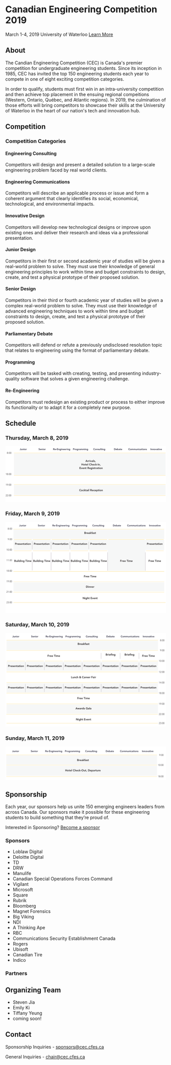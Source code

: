 # Canadian Engineering Competition 2019
March 1-4, 2019
University of Waterloo
[Learn More](#about)

## About
The Candian Engineering Competition (CEC) is Canada's premier competition for undergraduate engineering students. Since its inception in 1985, CEC has invited the top 150 engineering students each year to compete in one of eight exciting competition categories.

In order to qualify, students must first win in an intra-university competition and then achieve top placement in the ensuing regional compeitions (Western, Ontario, Québec, and Atlantic regions). In 2019, the culmination of those efforts will bring competitors to showcase their skills at the University of Waterloo in the heart of our nation's tech and innovation hub.

## Competition
### Competition Categories
#### Engineering Consulting
Competitors will design and present a detailed solution to a large-scale engineering problem faced by real world clients.

#### Engineering Communications
Competitors will describe an applicable process or issue and form a coherent argument that clearly identifies its social, economical, technological, and environmental impacts.

#### Innovative Design
Competitors will develop new technological designs or improve upon existing ones and deliver their research and ideas via a professional presentation.

#### Junior Design
Competitors in their first or second academic year of studies will be given a real-world problem to solve. They must use their knowledge of general engineering principles to work within time and budget constraints to design, create, and test a physical prototype of their proposed solution.

#### Senior Design
Competitors in their third or fourth academic year of studies will be given a complex real-world problem to solve. They must use their knowledge of advanced engineering techniques to work within time and budget constraints to design, create, and test a physical prototype of their proposed solution.

#### Parliamentary Debate
Competitors will defend or refute a previously undisclosed resolution topic that relates to engineering using the format of parliamentary debate.

#### Programming
Competitors will be tasked with creating, testing, and presenting industry-quality software that solves a given engineering challenge.

#### Re-Engineering
Competitors must redesign an existing product or process to either improve its functionality or to adapt it for a completely new purpose.

## Schedule
<!-- Images as temporary placeholder for schedules -->
### Thursday, March 8, 2019
![GitHub Logo](/static/img/schedule-thu.png)

### Friday, March 9, 2019
![GitHub Logo](/static/img/schedule-fri.png)

### Saturday, March 10, 2019
![GitHub Logo](/static/img/schedule-sat.png)

### Sunday, March 11, 2019
![GitHub Logo](/static/img/schedule-sun.png)

## Sponsorship

Each year, our sponsors help us unite 150 emerging engineers leaders from across Canada. Our sponsors make it possible for these engineering students to build something that they’re proud of.

Interested in Sponsoring?
[Become a sponsor]()

### Sponsors

- Loblaw Digital
- Deloitte Digital
- TD
- DRW
- Manulife
- Canadian Special Operations Forces Command
- Vigilant
- Microsoft
- Square
- Rubrik
- Bloomberg
- Magnet Forensics
- Big Viking
- NDI
- A Thinking Ape
- RBC
- Communications Security Establishment Canada
- Rogers
- Ubisoft
- Canadian Tire
- Indico

### Partners

## Organizing Team
- Steven Jia
- Emily Ki
- Tiffany Yeung
- coming soon!

## Contact

Sponsorship Inquiries - sponsors@cec.cfes.ca

General Inquiries - chair@cec.cfes.ca
